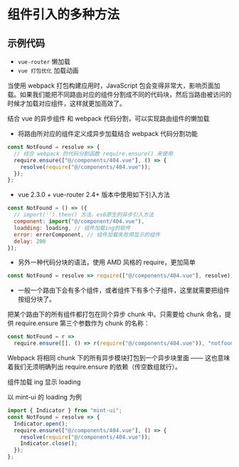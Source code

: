 # 组件引入的多种方法

## 示例代码

- `vue-router` 懒加载
- `vue 打包优化` 加载动画

当使用 webpack 打包构建应用时，JavaScript 包会变得非常大，影响页面加载。如果我们能把不同路由对应的组件分割成不同的代码块，然后当路由被访问的时候才加载对应组件，这样就更加高效了。

结合 vue 的异步组件 和 webpack 代码分割，可以实现路由组件的懒加载

- 将路由所对应的组件定义成异步加载结合 webpack 代码分割功能

```js
const NotFound = resolve => {
  // 结合 webpack 的代码分割函数 require.ensure() 来使用
  require.ensure(["@/components/404.vue"], () => {
    resolve(require("@/components/404.vue"));
  });
};
```

- vue 2.3.0 + vue-router 2.4+ 版本中使用如下引入方法

```js
const NotFound = () => ({
  // import('').then() 方法，es6原生的异步引入方法
  component: import("@/component/404.vue"),
  loadding: loading, // 组件加载ing的软件
  error: errorComponent, // 组件加载失败用显示的组件
  delay: 200
});
```

- 另外一种代码分块的语法，使用 AMD 风格的 require，更加简单

```js
const NotFound = resolve => require(["@/components/404.vue"], resolve);
```

- 一般一个路由下会有多个组件，或者组件下有多个子组件，这里就需要把组件按组分块了。

把某个路由下的所有组件都打包在同个异步 chunk 中。只需要给 chunk 命名，提供 require.ensure 第三个参数作为 chunk 的名称：

```js
const NotFound = r =>
  require.ensure([], () => r(require("@/components/404.vue")), "notfound");
```

Webpack 将相同 chunk 下的所有异步模块打包到一个异步块里面 —— 这也意味着我们无须明确列出 require.ensure 的依赖（传空数组就行）。

组件加载 ing 显示 loading

以 mint-ui 的 loading 为例

```js
import { Indicator } from "mint-ui";
const NotFound = resolve => {
  Indicator.open();
  require.ensure(["@/components/404.vue"], () => {
    resolve(require("@/components/404.vue"));
    Indicator.close();
  });
};
```
